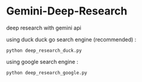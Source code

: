 # Gemini-Deep-Research
deep research with gemini api 

using duck duck go search engine (recommended) : 
```
python deep_research_duck.py 
```
using google search engine :

```
python deep_research_google.py 
```

